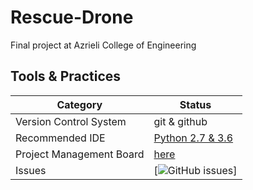 # Rescue-Drone
Final project at Azrieli College of Engineering



## Tools & Practices
|Category|Status|
|---|---|
| Version Control System| git & github |
| Recommended IDE | [Python 2.7 & 3.6](https://www.#.com)|
| Project Management Board| [here](https://github.com/elitehadaroz/Rescue-Drone/projects/1) |
| Issues | [![GitHub issues](https://img.shields.io/github/issues/jce-il/project-template.svg?style=flat)]
